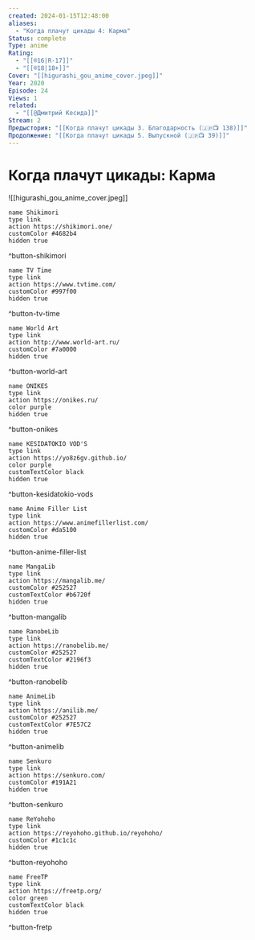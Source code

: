 ```yaml
---
created: 2024-01-15T12:48:00
aliases:
  - "Когда плачут цикады 4: Карма"
Status: complete
Type: anime
Rating:
  - "[[®️16|R-17]]"
  - "[[®️18|18+]]"
Cover: "[[higurashi_gou_anime_cover.jpeg]]"
Year: 2020
Episode: 24
Views: 1
related:
  - "[[@Дмитрий Кесида]]"
Stream: 2
Предыстория: "[[Когда плачут цикады 3. Благодарность (🇯🇵📺 138)]]"
Продолжение: "[[Когда плачут цикады 5. Выпускной (🇯🇵📺 39)]]"
---
```


# Когда плачут цикады: Карма

![[higurashi_gou_anime_cover.jpeg]]

```button
name Shikimori
type link
action https://shikimori.one/
customColor #4682b4
hidden true
```
^button-shikimori

```button
name TV Time
type link
action https://www.tvtime.com/
customColor #997f00
hidden true
```
^button-tv-time

```button
name World Art
type link
action http://www.world-art.ru/
customColor #7a0000
hidden true
```
^button-world-art

```button
name ONIKES
type link
action https://onikes.ru/
color purple
hidden true
```
^button-onikes

```button
name KESIDATOKIO VOD'S
type link
action https://yo8z6gv.github.io/
color purple
customTextColor black
hidden true
```
^button-kesidatokio-vods

```button
name Anime Filler List
type link
action https://www.animefillerlist.com/
customColor #da5100
hidden true
```
^button-anime-filler-list

```button
name MangaLib
type link
action https://mangalib.me/
customColor #252527
customTextColor #b6720f
hidden true
```
^button-mangalib

```button
name RanobeLib
type link
action https://ranobelib.me/
customColor #252527
customTextColor #2196f3
hidden true
```
^button-ranobelib

```button
name AnimeLib
type link
action https://anilib.me/
customColor #252527
customTextColor #7E57C2
hidden true
```
^button-animelib

```button
name Senkuro
type link
action https://senkuro.com/
customColor #191A21
hidden true
```
^button-senkuro

```button
name ReYohoho
type link
action https://reyohoho.github.io/reyohoho/
customColor #1c1c1c
hidden true
```
^button-reyohoho

```button
name FreeTP
type link
action https://freetp.org/
color green
customTextColor black
hidden true
```
^button-fretp
